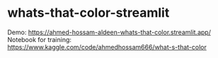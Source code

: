 # whats-that-color-streamlit

Demo: https://ahmed-hossam-aldeen-whats-that-color.streamlit.app/
Notebook for training: https://www.kaggle.com/code/ahmedhossam666/what-s-that-color
